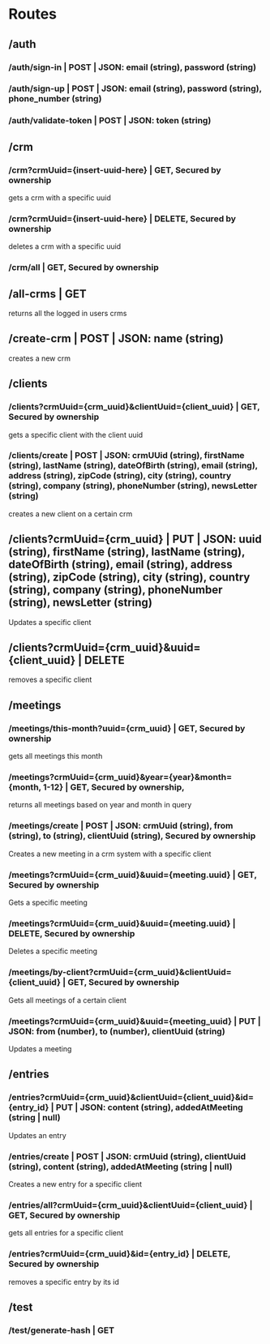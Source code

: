 
# Routes

## /auth
###  /auth/sign-in        | POST | JSON: email (string), password (string)
###  /auth/sign-up        | POST | JSON: email (string), password (string), phone_number (string)
###  /auth/validate-token | POST | JSON: token (string)

##  /crm
###     /crm?crmUuid={insert-uuid-here} | GET,  Secured by ownership 
gets a crm with a specific uuid
###     /crm?crmUuid={insert-uuid-here} | DELETE, Secured by ownership
deletes a crm with a specific uuid
###     /crm/all                     | GET, Secured by ownership




## /all-crms | GET
returns all the logged in users crms
## /create-crm | POST | JSON: name (string)
creates a new crm






## /clients
###     /clients?crmUuid={crm_uuid}&clientUuid={client_uuid} | GET, Secured by ownership
gets a specific client with the client uuid
###     /clients/create | POST | JSON: crmUUid (string), firstName (string), lastName (string), dateOfBirth (string), email (string), address (string), zipCode (string), city (string), country (string), company (string), phoneNumber (string), newsLetter (string)
creates a new client on a certain crm
##      /clients?crmUuid={crm_uuid} | PUT | JSON: uuid (string), firstName (string), lastName (string), dateOfBirth (string), email (string), address (string), zipCode (string), city (string), country (string), company (string), phoneNumber (string), newsLetter (string)
Updates a specific client
##      /clients?crmUuid={crm_uuid}&uuid={client_uuid} | DELETE
removes a specific client



## /meetings
###     /meetings/this-month?uuid={crm_uuid} | GET, Secured by ownership
gets all meetings this month
###     /meetings?crmUuid={crm_uuid}&year={year}&month={month, 1-12} | GET, Secured by ownership, 
returns all meetings based on year and month in query
###     /meetings/create | POST | JSON: crmUuid (string), from (string), to (string), clientUuid (string), Secured by ownership
Creates a new meeting in a crm system with a specific client
###     /meetings?crmUuid={crm_uuid}&uuid={meeting.uuid} | GET, Secured by ownership
Gets a specific meeting
###     /meetings?crmUuid={crm_uuid}&uuid={meeting.uuid} | DELETE, Secured by ownership
Deletes a specific meeting
###     /meetings/by-client?crmUuid={crm_uuid}&clientUuid={client_uuid} | GET, Secured by ownership
Gets all meetings of a certain client
###     /meetings?crmUuid={crm_uuid}&uuid={meeting_uuid} | PUT | JSON: from (number), to (number), clientUuid (string)
Updates a meeting 




## /entries
###     /entries?crmUuid={crm_uuid}&clientUuid={client_uuid}&id={entry_id} | PUT | JSON: content (string), addedAtMeeting (string | null)
Updates an entry
###     /entries/create | POST | JSON: crmUuid (string), clientUuid (string), content (string), addedAtMeeting (string | null)
Creates a new entry for a specific client
###     /entries/all?crmUuid={crm_uuid}&clientUuid={client_uuid} | GET, Secured by ownership
gets all entries for a specific client
###     /entries?crmUuid={crm_uuid}&id={entry_id} | DELETE, Secured by ownership
removes a specific entry by its id






## /test
###  /test/generate-hash | GET
















